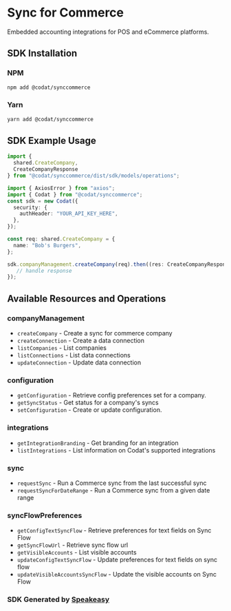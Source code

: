 # Sync for Commerce

Embedded accounting integrations for POS and eCommerce platforms.

<!-- Start SDK Installation -->
## SDK Installation

### NPM

```bash
npm add @codat/synccommerce
```

### Yarn

```bash
yarn add @codat/synccommerce
```
<!-- End SDK Installation -->

## SDK Example Usage
<!-- Start SDK Example Usage -->
```typescript
import {
  shared.CreateCompany,
  CreateCompanyResponse
} from "@codat/synccommerce/dist/sdk/models/operations";

import { AxiosError } from "axios";
import { Codat } from "@codat/synccommerce";
const sdk = new Codat({
  security: {
    authHeader: "YOUR_API_KEY_HERE",
  },
});

const req: shared.CreateCompany = {
  name: "Bob's Burgers",
};

sdk.companyManagement.createCompany(req).then((res: CreateCompanyResponse | AxiosError) => {
   // handle response
});
```
<!-- End SDK Example Usage -->

<!-- Start SDK Available Operations -->
## Available Resources and Operations


### companyManagement

* `createCompany` - Create a sync for commerce company
* `createConnection` - Create a data connection
* `listCompanies` - List companies
* `listConnections` - List data connections
* `updateConnection` - Update data connection

### configuration

* `getConfiguration` - Retrieve config preferences set for a company.
* `getSyncStatus` - Get status for a company's syncs
* `setConfiguration` - Create or update configuration.

### integrations

* `getIntegrationBranding` - Get branding for an integration
* `listIntegrations` - List information on Codat's supported integrations

### sync

* `requestSync` - Run a Commerce sync from the last successful sync
* `requestSyncForDateRange` - Run a Commerce sync from a given date range

### syncFlowPreferences

* `getConfigTextSyncFlow` - Retrieve preferences for text fields on Sync Flow
* `getSyncFlowUrl` - Retrieve sync flow url
* `getVisibleAccounts` - List visible accounts
* `updateConfigTextSyncFlow` - Update preferences for text fields on sync flow
* `updateVisibleAccountsSyncFlow` - Update the visible accounts on Sync Flow
<!-- End SDK Available Operations -->

### SDK Generated by [Speakeasy](https://docs.speakeasyapi.dev/docs/using-speakeasy/client-sdks)
